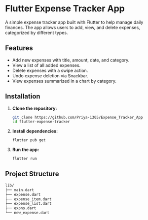 # Flutter Expense Tracker App

A simple expense tracker app built with Flutter to help manage daily finances. The app allows users to add, view, and delete expenses, categorized by different types.

## Features

- Add new expenses with title, amount, date, and category.
- View a list of all added expenses.
- Delete expenses with a swipe action.
- Undo expense deletion via Snackbar.
- View expenses summarized in a chart by category.


## Installation

1. **Clone the repository:**

    ```sh
    git clone https://github.com/Priya-1305/Expense_Tracker_App
    cd flutter-expense-tracker
    ```

2. **Install dependencies:**

    ```sh
    flutter pub get
    ```

3. **Run the app:**

    ```sh
    flutter run
    ```

## Project Structure

```sh
lib/
├── main.dart
├── expense.dart
├── expense_item.dart
├── expense_list.dart
├── expns.dart
└── new_expense.dart

